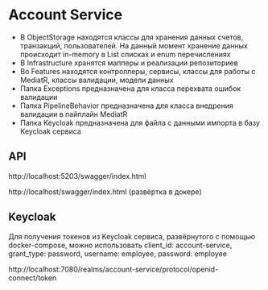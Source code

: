 # Account Service

- В ObjectStorage находятся классы для хранения данных счетов, транзакций, пользователей. На данный момент хранение данных происходит in-memory в List списках и enum перечислениях
- В Infrastructure хранятся мапперы и реализации репозиториев
- Во Features находятся контроллеры, сервисы, классы для работы с MediatR, классы валидации, модели данных
- Папка Exceptions предназначена для класса перехвата ошибок валидации
- Папка PipelineBehavior предназначена для класса внедрения валидации в пайплайн MediatR
- Папка Keycloak предназначена для файла с данными импорта в базу Keycloak сервиса

## API

http://localhost:5203/swagger/index.html

http://localhost/swagger/index.html (развёртка в докере)

## Keycloak

Для получения токенов из Keycloak сервиса, развёрнутого с помощью docker-compose, можно использовать client_id: account-service, grant_type: password, username: employee, password: employee

http://localhost:7080/realms/account-service/protocol/openid-connect/token
